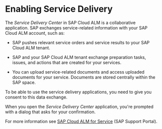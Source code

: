 <!-- loioa1b2494bb9f54228bd6e77132740b195 -->

# Enabling Service Delivery

The *Service Delivery Center* in SAP Cloud ALM is a collaborative application. SAP exchanges service-related information with your SAP Cloud ALM account, such as:

-   SAP pushes relevant service orders and service results to your SAP Cloud ALM tenant.

-   SAP and your SAP Cloud ALM tenant exchange preparation tasks, issues, and actions that are created for your services.

-   You can upload service-related documents and access uploaded documents for your service. Documents are stored centrally within the SAP space.


To be able to use the service delivery applications, you need to give you consent to this data exchange.

When you open the *Service Delivery Center* application, you're prompted with a dialog that asks for your confirmation.

For more information see [SAP Cloud ALM for Service](https://support.sap.com/en/alm/sap-cloud-alm/service.html) \(SAP Support Portal\).

